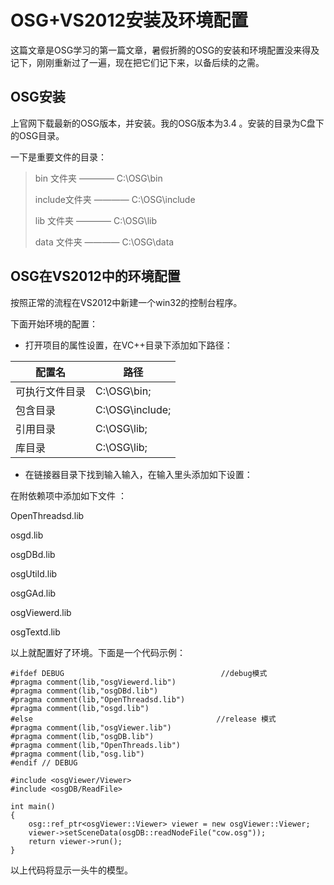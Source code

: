 OSG+VS2012安装及环境配置
=================

这篇文章是OSG学习的第一篇文章，暑假折腾的OSG的安装和环境配置没来得及记下，刚刚重新过了一遍，现在把它们记下来，以备后续的之需。

OSG安装
-----

上官网下载最新的OSG版本，并安装。我的OSG版本为3.4 。安装的目录为C盘下的OSG目录。

一下是重要文件的目录：

> bin 文件夹 ————  C:\OSG\bin
> 
> include文件夹 ———— C:\OSG\include
> 
> lib 文件夹 ———— C:\OSG\lib
> 
> data 文件夹 ———— C:\OSG\data

OSG在VS2012中的环境配置
----------------

按照正常的流程在VS2012中新建一个win32的控制台程序。

下面开始环境的配置：

 - 打开项目的属性设置，在VC++目录下添加如下路径：


配置名     | 路径
-------- | ---
可执行文件目录 | C:\OSG\bin;
包含目录    | C:\OSG\include;
引用目录     | C:\OSG\lib;
库目录     | C:\OSG\lib;

 -  在链接器目录下找到输入输入，在输入里头添加如下设置：

在附依赖项中添加如下文件 ：

OpenThreadsd.lib

osgd.lib

osgDBd.lib

osgUtild.lib

osgGAd.lib

osgViewerd.lib

osgTextd.lib


以上就配置好了环境。下面是一个代码示例：


    #ifdef DEBUG                                   //debug模式
    #pragma comment(lib,"osgViewerd.lib")
    #pragma comment(lib,"osgDBd.lib")
    #pragma comment(lib,"OpenThreadsd.lib")
    #pragma comment(lib,"osgd.lib")
    #else                                         //release 模式
    #pragma comment(lib,"osgViewer.lib")
    #pragma comment(lib,"osgDB.lib")
    #pragma comment(lib,"OpenThreads.lib")
    #pragma comment(lib,"osg.lib")
    #endif // DEBUG
    
    #include <osgViewer/Viewer>
    #include <osgDB/ReadFile>
    
    int main()
    {
    	osg::ref_ptr<osgViewer::Viewer> viewer = new osgViewer::Viewer;
    	viewer->setSceneData(osgDB::readNodeFile("cow.osg"));
    	return viewer->run();
    }

以上代码将显示一头牛的模型。